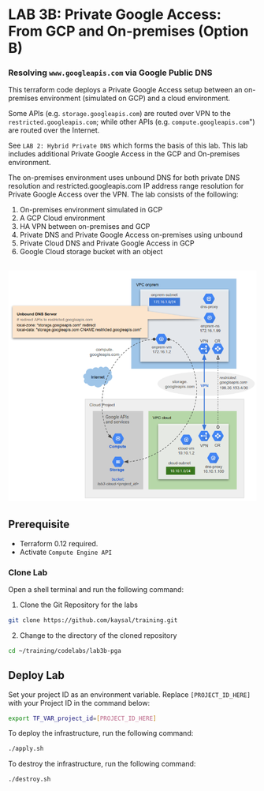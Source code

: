 # LAB 3B: Private Google Access: From GCP and On-premises (Option B)
### Resolving `www.googleapis.com` via Google Public DNS

This terraform code deploys a Private Google Access setup between an on-premises environment (simulated on GCP) and a cloud environment.

Some APIs (e.g. `storage.googleapis.com`) are routed over VPN to the `restricted.googleapis.com`; while other APIs (e.g. `compute.googleapis.com`") are routed over the Internet.

See `LAB 2: Hybrid Private DNS` which forms the basis of this lab. This lab includes additional Private Google Access in the GCP and On-premises environment.

The on-premises environment uses unbound DNS for both private DNS resolution and restricted.googleapis.com IP address range resolution for Private Google Access over the VPN. The lab consists of the following:
1. On-premises environment simulated in GCP
2. A GCP Cloud environment
3. HA VPN between on-premises and GCP
4. Private DNS and Private Google Access on-premises using unbound
5. Private Cloud DNS and Private Google Access in GCP
6. Google Cloud storage bucket with an object

![Alt Text](image.png)
---

## Prerequisite
- Terraform 0.12 required.
- Activate `Compute Engine API`

### Clone Lab
Open a shell terminal and run the following command:
1. Clone the Git Repository for the labs
```sh
git clone https://github.com/kaysal/training.git
```

2. Change to the directory of the cloned repository
```sh
cd ~/training/codelabs/lab3b-pga
```

## Deploy Lab

Set your project ID as an environment variable. Replace `[PROJECT_ID_HERE]` with your Project ID in the command below:
```sh
export TF_VAR_project_id=[PROJECT_ID_HERE]
```
To deploy the infrastructure, run the following command:
```sh
./apply.sh
```
To destroy the infrastructure, run the following command:
```sh
./destroy.sh
```
